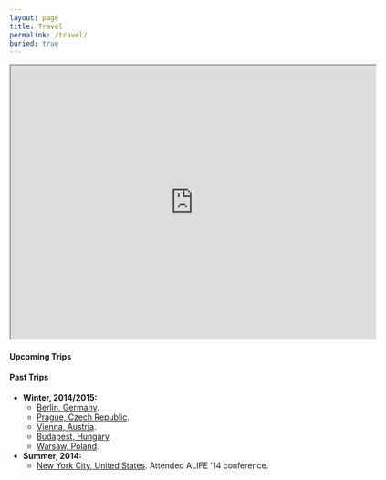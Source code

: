 ```yaml
---
layout: page
title: Travel
permalink: /travel/
buried: true
---
```


<iframe src="https://www.google.com/maps/d/u/1/embed?mid=zZQo-obBD2V8.ksNq86_x_tuk" width="640" height="480"></iframe>

<div class="divider"></div>

#### Upcoming Trips

#### Past Trips

* **Winter, 2014/2015:**
  * [Berlin, Germany]().
  * [Prague, Czech Republic]().
  * [Vienna, Austria]().
  * [Budapest, Hungary]().
  * [Warsaw, Poland]().
* **Summer, 2014:**
  * [New York City, United States](). Attended ALIFE '14 conference.
